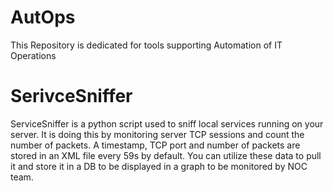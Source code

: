 # AutOps
This Repository is dedicated for tools supporting Automation of IT Operations

# SerivceSniffer
ServiceSniffer is a python script used to sniff local services running on your server.
It is doing this by monitoring server TCP sessions and count the number of packets. 
A timestamp, TCP port and number of packets are stored in an XML file every 59s by default.
You can utilize these data to pull it and store it in a DB to be displayed in a graph to be monitored by NOC team.
